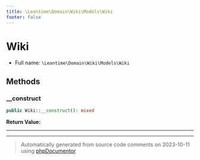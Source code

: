```yaml
---
title: \Leantime\Domain\Wiki\Models\Wiki
footer: false
---
```


# Wiki





* Full name: `\Leantime\Domain\Wiki\Models\Wiki`



## Methods

### __construct



```php
public Wiki::__construct(): mixed
```









**Return Value:**





---


---
> Automatically generated from source code comments on 2023-10-11 using [phpDocumentor](http://www.phpdoc.org/)
